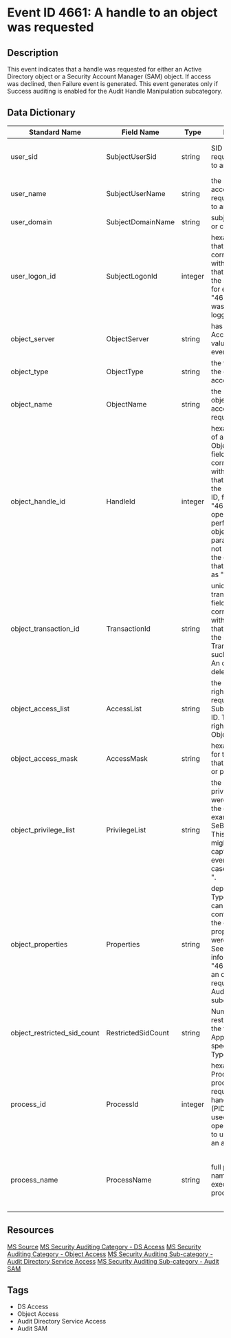 # Event ID 4661: A handle to an object was requested

## Description
This event indicates that a handle was requested for either an Active Directory object or a Security Account Manager (SAM) object. If access was declined, then Failure event is generated. This event generates only if Success auditing is enabled for the Audit Handle Manipulation subcategory.

## Data Dictionary
|Standard Name|Field Name|Type|Description|Sample Value|
|---|---|---|---|---|
|user_sid|SubjectUserSid|string|SID of account that requested a handle to an object.|S-1-5-21-3457937927-2839227994-823803824-1104|
|user_name|SubjectUserName|string|the name of the account that requested a handle to an object.|dadmin|
|user_domain|SubjectDomainName|string|subject's domain or computer name.|CONTOSO|
|user_logon_id|SubjectLogonId|integer|hexadecimal value that can help you correlate this event with recent events that might contain the same Logon ID, for example, "4624: An account was successfully logged on."|0x4280e|
|object_server|ObjectServer|string|has "Security Account Manager" value for this event.|Security Account Manager|
|object_type|ObjectType|string|the type or class of the object that was accessed.|SAM_DOMAIN|
|object_name|ObjectName|string|the name of an object for which access was requested.|DC=contoso,DC=local|
|object_handle_id|HandleId|integer|hexadecimal value of a handle to Object Name. This field can help you correlate this event with other events that might contain the same Handle ID, for example, "4662: An operation was performed on an object." This parameter might not be captured in the event, and in that case appears as "0x0".|0xdd64d36870|
|object_transaction_id|TransactionId|string|unique GUID of the transaction. This field can help you correlate this event with other events that might contain the same the Transaction ID, such as "4660(S): An object was deleted."|{00000000-0000-0000-0000-000000000000}|
|object_access_list|AccessList|string|the list of access rights which were requested by Subject\Security ID. These access rights depend on Object Type.|%%5400|
|object_access_mask|AccessMask|string|hexadecimal mask for the operation that was requested or performed.|0x2d|
|object_privilege_list|PrivilegeList|string|the list of user privileges which were used during the operation, for example, SeBackupPrivilege. This parameter might not be captured in the event, and in that case appears as "-".|-|
|object_properties|Properties|string|depends on Object Type. This field can be empty or contain the list of the object properties that were accessed. See more detailed information in "4661: A handle to an object was requested" from Audit SAM subcategory.|-|
|object_restricted_sid_count|RestrictedSidCount|string|Number of restricted SIDs in the token. Applicable to only specific Object Types.|-|
|process_id|ProcessId|integer|hexadecimal Process ID of the process that requested the handle. Process ID (PID) is a number used by the operating system to uniquely identify an active process.|0x9000a000d002d|
|process_name|ProcessName|string|full path and the name of the executable for the process.|{bf967a90-0de6-11d0-a285-00aa003049e2} %%5400 {ccc2dc7d-a6ad-4a7a-8846-c04e3cc53501}|

## Resources
[MS Source](https://github.com/MicrosoftDocs/windows-itpro-docs/blob/master/windows/security/threat-protection/auditing/event-4661.md)
[MS Security Auditing Category - DS Access](https://docs.microsoft.com/en-us/windows/security/threat-protection/auditing/advanced-security-audit-policy-settings#ds-access)
[MS Security Auditing Category - Object Access](https://docs.microsoft.com/en-us/windows/security/threat-protection/auditing/advanced-security-audit-policy-settings#object-access)
[MS Security Auditing Sub-category - Audit Directory Service Access](https://github.com/MicrosoftDocs/windows-itpro-docs/tree/master/windows/security/threat-protection/auditing/audit-directory-service-access.md)
[MS Security Auditing Sub-category - Audit SAM](https://github.com/MicrosoftDocs/windows-itpro-docs/tree/master/windows/security/threat-protection/auditing/audit-sam.md)

## Tags
* DS Access
* Object Access
* Audit Directory Service Access
* Audit SAM